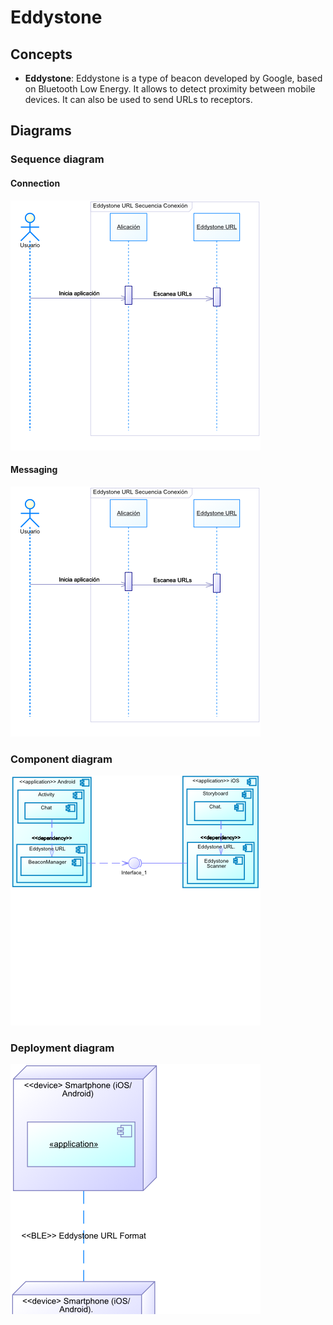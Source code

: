 # Eddystone

## Concepts

- __Eddystone__: Eddystone is a type of beacon developed by Google, based on Bluetooth Low Energy. It allows to detect proximity between mobile devices. It can also be used to send URLs to receptors.

## Diagrams

### Sequence diagram

#### Connection

![alt tag](https://raw.githubusercontent.com/Bruno125/Demo-Eddystone/master/Documentation/Sequence%20Diagram%20(Connection).png)

#### Messaging

![alt tag](https://raw.githubusercontent.com/Bruno125/Demo-Eddystone/master/Documentation/Sequence%20Diagram%20(Connection).png)

### Component diagram

![alt tag](https://raw.githubusercontent.com/Bruno125/Demo-Eddystone/master/Documentation/Components%20Diagram.png)

### Deployment diagram

![alt tag](https://raw.githubusercontent.com/Bruno125/Demo-Eddystone/master/Documentation/Deployment%20Diagram.png)
